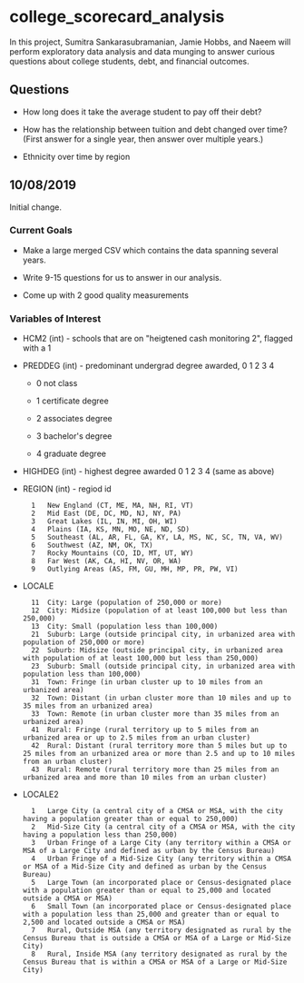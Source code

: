 # college_scorecard_analysis

In this project, Sumitra Sankarasubramanian, Jamie Hobbs, and Naeem will perform exploratory data analysis and data munging to answer curious questions about college students, debt, and financial outcomes.

## Questions

- How long does it take the average student to pay off their debt?

- How has the relationship between tuition and debt changed over time? (First answer for a single year, then answer over multiple years.) 

- Ethnicity over time by region

## 10/08/2019

Initial change.

### Current Goals

- Make a large merged CSV which contains the data spanning several years.

- Write 9-15 questions for us to answer in our analysis.

- Come up with 2 good quality measurements

### Variables of Interest

- HCM2 (int) - schools that are on "heigtened cash monitoring 2", flagged with a 1

- PREDDEG (int) - predominant undergrad degree awarded, 0 1 2 3 4

    - 0 not class

    - 1 certificate degree

    - 2 associates degree 

    - 3 bachelor's degree

    - 4 graduate degree

- HIGHDEG (int) - highest degree awarded 0 1 2 3 4 (same as above)

- REGION (int) - regiod id

        1	New England (CT, ME, MA, NH, RI, VT)
        2	Mid East (DE, DC, MD, NJ, NY, PA)
        3	Great Lakes (IL, IN, MI, OH, WI)
        4	Plains (IA, KS, MN, MO, NE, ND, SD)
        5	Southeast (AL, AR, FL, GA, KY, LA, MS, NC, SC, TN, VA, WV)
        6	Southwest (AZ, NM, OK, TX)
        7	Rocky Mountains (CO, ID, MT, UT, WY)
        8	Far West (AK, CA, HI, NV, OR, WA)
        9	Outlying Areas (AS, FM, GU, MH, MP, PR, PW, VI)

- LOCALE 

        11	City: Large (population of 250,000 or more)
        12	City: Midsize (population of at least 100,000 but less than 250,000)
        13	City: Small (population less than 100,000)
        21	Suburb: Large (outside principal city, in urbanized area with population of 250,000 or more)
        22	Suburb: Midsize (outside principal city, in urbanized area with population of at least 100,000 but less than 250,000)
        23	Suburb: Small (outside principal city, in urbanized area with population less than 100,000)
        31	Town: Fringe (in urban cluster up to 10 miles from an urbanized area)
        32	Town: Distant (in urban cluster more than 10 miles and up to 35 miles from an urbanized area)
        33	Town: Remote (in urban cluster more than 35 miles from an urbanized area)
        41	Rural: Fringe (rural territory up to 5 miles from an urbanized area or up to 2.5 miles from an urban cluster)
        42	Rural: Distant (rural territory more than 5 miles but up to 25 miles from an urbanized area or more than 2.5 and up to 10 miles from an urban cluster)
        43	Rural: Remote (rural territory more than 25 miles from an urbanized area and more than 10 miles from an urban cluster)

- LOCALE2

        1	Large City (a central city of a CMSA or MSA, with the city having a population greater than or equal to 250,000)
        2	Mid-Size City (a central city of a CMSA or MSA, with the city having a population less than 250,000)
        3	Urban Fringe of a Large City (any territory within a CMSA or MSA of a Large City and defined as urban by the Census Bureau)
        4	Urban Fringe of a Mid-Size City (any territory within a CMSA or MSA of a Mid-Size City and defined as urban by the Census Bureau)
        5	Large Town (an incorporated place or Census-designated place with a population greater than or equal to 25,000 and located outside a CMSA or MSA)
        6	Small Town (an incorporated place or Census-designated place with a population less than 25,000 and greater than or equal to 2,500 and located outside a CMSA or MSA)
        7	Rural, Outside MSA (any territory designated as rural by the Census Bureau that is outside a CMSA or MSA of a Large or Mid-Size City)
        8	Rural, Inside MSA (any territory designated as rural by the Census Bureau that is within a CMSA or MSA of a Large or Mid-Size City)

